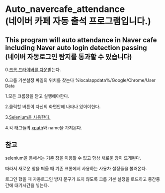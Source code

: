 # Auto_navercafe_attendance <br>(네이버 카페 자동 출석 프로그램입니다.)
## This program will auto attendance in Naver cafe including Naver auto login detection passing <br>(네이버 자동로그인 탐지를 통과할 수 있습니다)

0.[크롬 드라이버를 다운](http://chromedriver.chromium.org/downloads)받는다.

0.크롬 기본설정 파일의 위치를 찾는다 %localappdata%/Google/Chrome/User Data

1.모든 크롬창을 닫고 실행해야한다.

2.클릭할 버튼이 자신의 화면안에 나타나 있어야한다.

3.[Selenium을 사용한다.](http://pythonstudy.xyz/python/article/404-%ED%8C%8C%EC%9D%B4%EC%8D%AC-Selenium-%EC%82%AC%EC%9A%A9%ED%95%98%EA%B8%B0)

4.각 태그들의 [xpath](http://lab.gamecodi.com/board/zboard.php?id=GAMECODILAB_Lecture&page=1&sn1=&divpage=1&sn=off&ss=on&sc=on&select_arrange=hit&desc=asc&no=495)와 name을 가져온다.



## 참고

selenium을 통해서는 기존 창을 이용할 수 없고 항상 새로운 창이 뜨게된다.

따라서 새로운 창을 띄울 때 기존 크롬에서 사용하는 사용차 설정들을 불러온다.

로그인 했을 때 자동로그인 방지 문구가 뜨지 않도록 크롬 기본 설정을 로드하고 중간중간에 대기시간을 넣는다.

